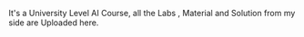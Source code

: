 It's a University Level AI Course, all the Labs , Material and Solution from my side are Uploaded here.
